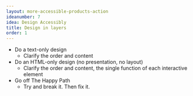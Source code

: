```yaml
---
layout: more-accessible-products-action
ideanumber: 7
idea: Design Accessibly
title: Design in layers
order: 1
---
```


- Do a text-only design
	- Clarify the order and content
- Do an HTML-only design (no presentation, no layout)
	- Clarify the order and content, the single function of each interactive element
- Go off The Happy Path
	- Try and break it. Then fix it.